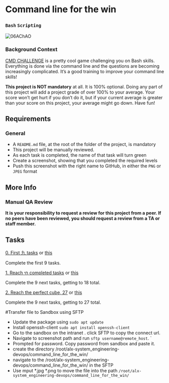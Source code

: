 # Command line for the win
### `Bash` `Scripting`

![06AChAO](https://user-images.githubusercontent.com/85158665/231286525-e05c4bcf-e497-4345-aebd-55fb849341ea.png)

### Background Context

[CMD CHALLENGE](https://cmdchallenge.com/) is a pretty cool game challenging you on Bash skills. Everything is done via the command line and the questions are becoming increasingly complicated. It’s a good training to improve your command line skills!

**This project is NOT mandatory** at all. It is 100% optional. Doing any part of this project will add a project grade of over 100% to your average. Your score won’t get hurt if you don’t do it, but if your current average is greater than your score on this project, your average might go down. Have fun!
## Requirements
### General
* A `README.md` file, at the root of the folder of the project, is mandatory
* This project will be manually reviewed.
* As each task is completed, the name of that task will turn green
* Create a screenshot, showing that you completed the required levels
* Push this screenshot with the right name to GitHub, in either the `PNG` or `JPEG` format
## More Info
### Manual QA Review
**It is your responsibility to request a review for this project from a peer. If no peers have been reviewed, you should request a review from a TA or staff member.**
## Tasks

[0. First 九 tasks](./0-first_9_tasks.jpg) or [this](./0-first_9_tasks.png)

Complete the first 9 tasks.

[1. Reach חי completed tasks](./1-next_9_tasks.jpg) or [this](./1-next_9_tasks.png)

Complete the 9 next tasks, getting to 18 total.

[2. Reach the perfect cube, 27](./2-next_9_tasks.jpg) or [this](./2-next_9_tasks.png)

Complete the 9 next tasks, getting to 27 total.

#Transfer file to Sandbox using SFTP
* Update the package using `sudo apt update`  
* Install openssh-client `sudo apt install openssh-client`  
* Go to the sandbox on the intranet . click SFTP to copy the connect url.  
* Navigate to screenshot path and run `sftp username@remote_host`.  `
* Prompted for password. Copy password from sandbox and paste it. 
* create the directory /root/alx-system_engineering-devops/command_line_for_the_win/ 
* navigate to the /root/alx-system_engineering-devops/command_line_for_the_win/ in the SFTP
* Use mput *.jpg *.png to move the file into the path `/root/alx-system_engineering-devops/command_line_for_the_win/`

 
